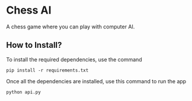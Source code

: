 # Chess AI
A chess game where you can play with computer AI.

## How to Install?

To install the required dependencies, use the command
```
pip install -r requirements.txt
```

Once all the dependencies are installed, use this command to run the app
```
python api.py
```